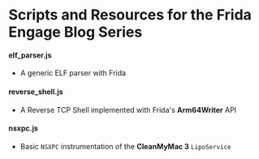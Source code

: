 # Scripts and Resources for the Frida Engage Blog Series
#### elf_parser.js
* A generic ELF parser with Frida
#### reverse_shell.js
* A Reverse TCP Shell implemented with Frida's **Arm64Writer** API
#### nsxpc.js
* Basic `NSXPC` instrumentation of the **CleanMyMac 3** `LipoService`
